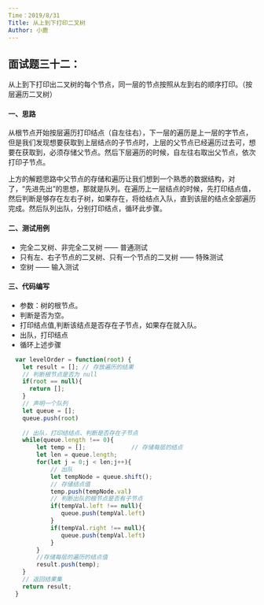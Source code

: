 ```yaml
---
Time：2019/8/31
Title: 从上到下打印二叉树
Author: 小鹿
---
```




## 面试题三十二：

从上到下打印出二叉树的每个节点，同一层的节点按照从左到右的顺序打印。（按层遍历二叉树）



#### 一、思路

从根节点开始按层遍历打印结点（自左往右），下一层的遍历是上一层的字节点，但是我们发现想要获取到上层结点的子节点时，上层的父节点已经遍历过去可，想要在获取到，必须存储父节点。然后下层遍历的时候，自左往右取出父节点，依次打印子节点。

上方的解题思路中父节点的存储和遍历让我们想到一个熟悉的数据结构，对了，“先进先出”的思想，那就是队列。在遍历上一层结点的时候，先打印结点值，然后判断是够存在左右子树，如果存在，将给结点入队，直到该层的结点全部遍历完成。然后队列出队，分别打印结点，循环此步骤。



#### 二、测试用例

- 完全二叉树、非完全二叉树 —— 普通测试
- 只有左、右子节点的二叉树、只有一个节点的二叉树 —— 特殊测试
- 空树 —— 输入测试



#### 三、代码编写

- 参数：树的根节点。
- 判断是否为空。
- 打印结点值,判断该结点是否存在子节点，如果存在就入队。
- 出队，打印结点
- 循环上述步骤

```javascript
  var levelOrder = function(root) {
    let result = []; // 存放遍历的结果
  	// 判断根节点是否为 null
	if(root == null){
      return [];
    }
    // 声明一个队列
    let queue = [];
    queue.push(root)
      
    // 出队，打印结结点、判断是否存在子节点
    while(queue.length !== 0){
        let temp = [];             // 存储每层的结点
        let len = queue.length;
        for(let j = 0;j < len;j++){
            // 出队
            let tempNode = queue.shift(); 
            // 存储结点值
            temp.push(tempNode.val)		  
            // 判断出队的根节点是否有子节点
            if(tempVal.left !== null){
               queue.push(tempVal.left)
            }
            if(tempVal.right !== null){
               queue.push(tempVal.left)
            }
        }
        //存储每层的遍历的结点值
        result.push(temp);
    }
    // 返回结果集
    return result;
  }
```





















